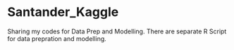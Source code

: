 # Santander_Kaggle
Sharing my codes for Data Prep and Modelling. There are separate R Script for data prepration and modelling.
